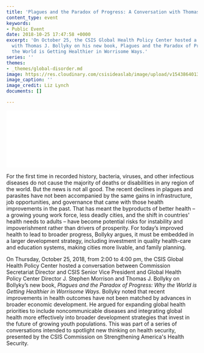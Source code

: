 ```yaml
---
title: 'Plagues and the Paradox of Progress: A Conversation with Thomas J. Bollyky'
content_type: event
keywords:
- Public Event
date: 2018-10-25 17:47:58 +0000
excerpt: 'On October 25, the CSIS Global Health Policy Center hosted a conversation
  with Thomas J. Bollyky on his new book, Plagues and the Paradox of Progress: Why
  the World is Getting Healthier in Worrisome Ways.'
series: ''
themes:
- _themes/global-disorder.md
image: https://res.cloudinary.com/csisideaslab/image/upload/v1543864013/health-commission/Bollyky_event_photo.jpg
image_caption: ''
image_credit: Liz Lynch
documents: []

---
```

<div class="video-wrapper post-feature-video"> <iframe allow="autoplay; encrypted-media" allowfullscreen="" frameborder="0" src="[https://www.youtube.com/embed/th1p3ufUZW8](https://www.youtube.com/embed/th1p3ufUZW8 "https://www.youtube.com/embed/th1p3ufUZW8")"></iframe> </div>

For the first time in recorded history, bacteria, viruses, and other infectious diseases do not cause the majority of deaths or disabilities in any region of the world. But the news is not all good. The recent declines in plagues and parasites have not been accompanied by the same gains in infrastructure, job opportunities, and governance that came with those health improvements in the past. That has meant the byproducts of better health – a growing young work force, less deadly cities, and the shift in countries' health needs to adults – have become potential risks for instability and impoverishment rather than drivers of prosperity. For today’s improved health to lead to broader progress, Bollyky argues, it must be embedded in a larger development strategy, including investment in quality health-care and education systems, making cities more livable, and family planning.

On Thursday, October 25, 2018, from 2:00 to 4:00 pm, the CSIS Global Health Policy Center hosted a conversation between Commission Secretariat Director and CSIS Senior Vice President and Global Health Policy Center Director J. Stephen Morrison and Thomas J. Bollyky on Bollyky’s new book, _Plagues and the Paradox of Progress: Why the World is Getting Healthier in Worrisome Ways._ Bollyky noted that recent improvements in health outcomes have not been matched by advances in broader economic development. He argued for expanding global health priorities to include noncommunicable diseases and integrating global health more effectively into broader development strategies that invest in the future of growing youth populations. This was part of a series of conversations intended to spotlight new thinking on health security, presented by the CSIS Commission on Strengthening America's Health Security.